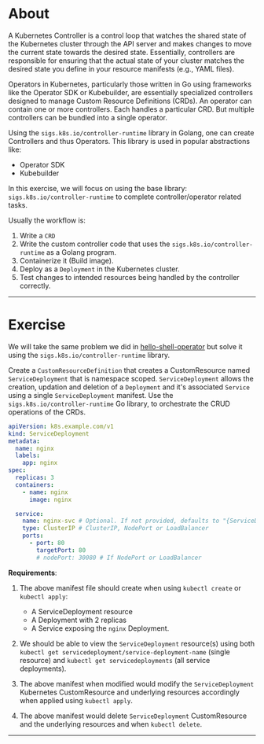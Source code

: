 # About

A Kubernetes Controller is a control loop that watches the shared state of the Kubernetes cluster through the API server and makes changes to move the current state towards the desired state. Essentially, controllers are responsible for ensuring that the actual state of your cluster matches the desired state you define in your resource manifests (e.g., YAML files).

Operators in Kubernetes, particularly those written in Go using frameworks like the Operator SDK or Kubebuilder, are essentially specialized controllers designed to manage Custom Resource Definitions (CRDs). An operator can contain one or more controllers. Each handles a particular CRD. But multiple controllers can be bundled into a single operator.

Using the `sigs.k8s.io/controller-runtime` library in Golang, one can create Controllers and thus Operators. This library is used in popular abstractions like:

- Operator SDK
- Kubebuilder

In this exercise, we will focus on using the base library: `sigs.k8s.io/controller-runtime` to complete controller/operator related tasks.

Usually the workflow is:

1. Write a `CRD`
2. Write the custom controller code that uses the `sigs.k8s.io/controller-runtime` as a Golang program.
3. Containerize it (Build image).
4. Deploy as a `Deployment` in the Kubernetes cluster.
5. Test changes to intended resources being handled by the controller correctly.

---

# Exercise

We will take the same problem we did in [hello-shell-operator](../01-hello-shell-operator/README.md) but solve it using the `sigs.k8s.io/controller-runtime` library.

Create a `CustomResourceDefinition` that creates a CustomResource named `ServiceDeployment` that is namespace scoped.
`ServiceDeployment` allows the creation, updation and deletion of a `Deployment` and it's associated `Service` using a single `ServiceDeployment` manifest. Use the `sigs.k8s.io/controller-runtime` Go library, to orchestrate the CRUD operations of the CRDs.

```yaml
apiVersion: k8s.example.com/v1
kind: ServiceDeployment
metadata:
  name: nginx
  labels:
    app: nginx
spec:
  replicas: 3
  containers:
    - name: nginx
      image: nginx

  service:
    name: nginx-svc # Optional. If not provided, defaults to "{ServiceDeployment.metadata.name}-svc"
    type: ClusterIP # ClusterIP, NodePort or LoadBalancer
    ports:
      - port: 80
        targetPort: 80
        # nodePort: 30080 # If NodePort or LoadBalancer
```

**Requirements**:

1. The above manifest file should create when using `kubectl create` or `kubectl apply`:

   - A ServiceDeployment resource
   - A Deployment with 2 replicas
   - A Service exposing the `nginx` Deployment.

2. We should be able to view the `ServiceDeployment` resource(s) using both `kubectl get servicedeployment/service-deployment-name` (single resource) and `kubectl get servicedeployments` (all service deployments).
3. The above manifest when modified would modify the `ServiceDeployment` Kubernetes CustomResource and underlying resources accordingly when applied using `kubectl apply`.
4. The above manifest would delete `ServiceDeployment` CustomResource and the underlying resources and when `kubectl delete`.

---
